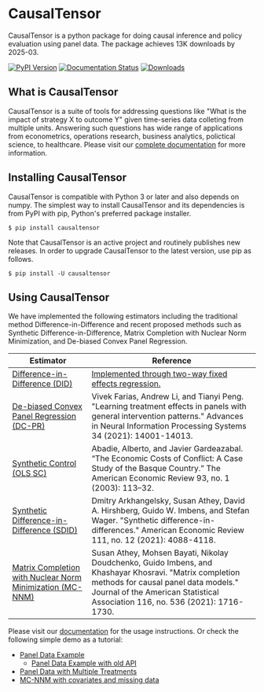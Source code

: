 # CausalTensor
 CausalTensor is a python package for doing causal inference and policy evaluation using panel data. The package achieves 13K downloads by 2025-03.  

[![PyPI Version](https://badge.fury.io/py/causaltensor.svg)](https://pypi.org/project/causaltensor/)
[![Documentation Status](https://readthedocs.org/projects/causaltensor/badge/?version=latest)](https://causaltensor.readthedocs.io/en/latest/?badge=latest)
[![Downloads](https://static.pepy.tech/badge/causaltensor)](https://pepy.tech/project/causaltensor)

## What is CausalTensor
CausalTensor is a suite of tools for addressing questions like "What is the impact of strategy X to outcome Y" given time-series data colleting from multiple units. Answering such questions has wide range of applications from econometrics, operations research, business analytics, polictical science, to healthcare. Please visit our [complete documentation](https://causaltensor.readthedocs.io/) for more information. 

## Installing CausalTensor
CausalTensor is compatible with Python 3 or later and also depends on numpy. The simplest way to install CausalTensor and its dependencies is from PyPI with pip, Python's preferred package installer.

    $ pip install causaltensor

Note that CausalTensor is an active project and routinely publishes new releases. In order to upgrade CausalTensor to the latest version, use pip as follows.

    $ pip install -U causaltensor
    
## Using CausalTensor
We have implemented the following estimators including the traditional method Difference-in-Difference and recent proposed methods such as Synthetic Difference-in-Difference, Matrix Completion with Nuclear Norm Minimization, and De-biased Convex Panel Regression.  

| Estimator      | Reference |
| ----------- | ----------- |
| [Difference-in-Difference (DID)](https://en.wikipedia.org/wiki/Difference_in_differences) | [Implemented through two-way fixed effects regression.](http://web.mit.edu/insong/www/pdf/FEmatch-twoway.pdf)       |
| [De-biased Convex Panel Regression (DC-PR)](https://arxiv.org/abs/2106.02780) | Vivek Farias, Andrew Li, and Tianyi Peng. "Learning treatment effects in panels with general intervention patterns." Advances in Neural Information Processing Systems 34 (2021): 14001-14013. |
| [Synthetic Control (OLS SC)](http://www.jstor.org/stable/3132164)   | Abadie, Alberto, and Javier Gardeazabal. “The Economic Costs of Conflict: A Case Study of the Basque Country.” The American Economic Review 93, no. 1 (2003): 113–32. |
| [Synthetic Difference-in-Difference (SDID)](https://arxiv.org/pdf/1812.09970.pdf)   | Dmitry Arkhangelsky, Susan Athey, David A. Hirshberg, Guido W. Imbens, and Stefan Wager. "Synthetic difference-in-differences." American Economic Review 111, no. 12 (2021): 4088-4118. |
| [Matrix Completion with Nuclear Norm Minimization (MC-NNM)](https://arxiv.org/abs/1710.10251)| Susan Athey, Mohsen Bayati, Nikolay Doudchenko, Guido Imbens, and Khashayar Khosravi. "Matrix completion methods for causal panel data models." Journal of the American Statistical Association 116, no. 536 (2021): 1716-1730. |

Please visit our [documentation](https://causaltensor.readthedocs.io/) for the usage instructions. Or check the following simple demo as a tutorial:

- [Panel Data Example](https://colab.research.google.com/github/TianyiPeng/causaltensor/blob/main/tutorials/Panel_Data_Example.ipynb)
    - [Panel Data Example with old API](https://colab.research.google.com/github/TianyiPeng/causaltensor/blob/main/tutorials/Panel%20Data%20Example.ipynb)
- [Panel Data with Multiple Treatments](https://colab.research.google.com/github/TianyiPeng/causaltensor/blob/main/tutorials/Panel_Regression_with_Multiple_Interventions.ipynb)
- [MC-NNM with covariates and missing data](https://colab.research.google.com/github/TianyiPeng/causaltensor/blob/main/tests/MCNNM_test.ipynb)